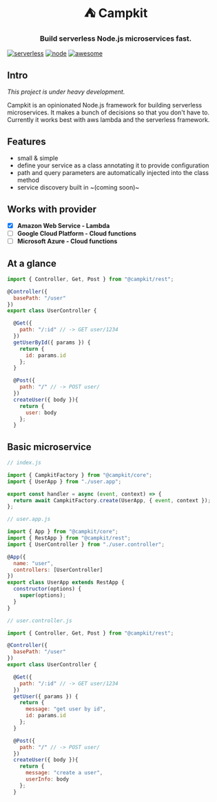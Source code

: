 <h1 align="center"> ⛺ Campkit </h1>

<h3 align="center">Build serverless Node.js microservices fast.</h3>

[![serverless](http://public.serverless.com/badges/v3.svg)](https://serverless.com)
[![node](https://img.shields.io/badge/node-%3E%3D%2010.0.0-brightgreen)](https://nodejs.org)
[![awesome](https://img.shields.io/badge/stars-%E2%98%85%E2%98%85%E2%98%85%E2%98%85%E2%98%85-brightgreen)](https://github.com/getcampsite/campkit)

## Intro

_This project is under heavy development._

Campkit is an opinionated Node.js framework for building serverless microservices. It makes a bunch of decisions so that you don't have to. Currently it works best with aws lambda and the serverless framework.

## Features

- small & simple
- define your service as a class annotating it to provide configuration
- path and query parameters are automatically injected into the class method
- service discovery built in ~(coming soon)~

## Works with provider

- [x] **Amazon Web Service - Lambda**
- [ ] **Google Cloud Platform - Cloud functions**
- [ ] **Microsoft Azure - Cloud functions**

## At a glance

```js
import { Controller, Get, Post } from "@campkit/rest";

@Controller({
  basePath: "/user"
})
export class UserController {

  @Get({
    path: "/:id" // -> GET user/1234
  })
  getUserById({ params }) {
    return {
      id: params.id
    };
  }

  @Post({
    path: "/" // -> POST user/
  })
  createUser({ body }){
    return {
      user: body
    };
  }
```

## Basic microservice

```js
// index.js

import { CampkitFactory } from "@campkit/core";
import { UserApp } from "./user.app";

export const handler = async (event, context) => {
  return await CampkitFactory.create(UserApp, { event, context });
};
```

```js
// user.app.js

import { App } from "@campkit/core";
import { RestApp } from "@campkit/rest";
import { UserController } from "./user.controller";

@App({
  name: "user",
  controllers: [UserController]
})
export class UserApp extends RestApp {
  constructor(options) {
    super(options);
  }
}
```

```js
// user.controller.js

import { Controller, Get, Post } from "@campkit/rest";

@Controller({
  basePath: "/user"
})
export class UserController {

  @Get({
    path: "/:id" // -> GET user/1234
  })
  getUser({ params }) {
    return {
      message: "get user by id",
      id: params.id
    };
  }

  @Post({
    path: "/" // -> POST user/
  })
  createUser({ body }){
    return {
      message: "create a user",
      userInfo: body
    };
  }
```
